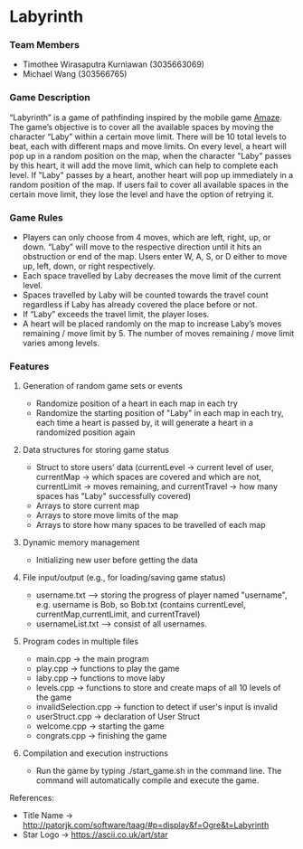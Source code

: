 # Labyrinth

### Team Members

- Timothee Wirasaputra Kurniawan (3035663069)
- Michael Wang (303566765)

### Game Description

“Labyrinth” is a game of pathfinding inspired by the mobile game [Amaze](https://play.google.com/store/apps/details?id=com.crazylabs.amaze.game&hl=en). The game’s objective is to cover all the available spaces by moving the character “Laby” within a certain move limit. There will be 10 total levels to beat, each with different maps and move limits. On every level, a heart will pop up in a random position on the map, when the character "Laby" passes by this heart, it will add the move limit, which can help to complete each level. If "Laby" passes by a heart, another heart will pop up immediately in a random position of the map. If users fail to cover all available spaces in the certain move limit, they lose the level and have the option of retrying it.

### Game Rules

- Players can only choose from 4 moves, which are left, right, up, or down. “Laby” will move to the respective direction until it hits an obstruction or end of the map. Users enter W, A, S, or D either to move up, left, down, or right respectively.
- Each space travelled by Laby decreases the move limit of the current level.
- Spaces travelled by Laby will be counted towards the travel count regardless if Laby has already covered the place before or not.
- If “Laby” exceeds the travel limit, the player loses.
- A heart will be placed randomly on the map to increase Laby’s moves remaining / move limit by 5. The number of moves remaining / move limit varies among levels.

### Features

1. Generation of random game sets or events

   - Randomize position of a heart in each map in each try
   - Randomize the starting position of "Laby" in each map in each try, each time a heart is passed by, it will generate a heart in a randomized position again

2. Data structures for storing game status

   - Struct to store users’ data (currentLevel -> current level of user, currentMap -> which spaces are covered and which are not, currentLimit -> moves remaining, and currentTravel -> how many spaces has "Laby" successfully covered)
   - Arrays to store current map
   - Arrays to store move limits of the map
   - Arrays to store how many spaces to be travelled of each map

3. Dynamic memory management

   - Initializing new user before getting the data

4. File input/output (e.g., for loading/saving game status)

   - username.txt --> storing the progress of player named "username", e.g. username is Bob, so Bob.txt (contains currentLevel, currentMap,currentLimit, and currentTravel)
   - usernameList.txt --> consist of all usernames.

5. Program codes in multiple files
   - main.cpp → the main program
   - play.cpp → functions to play the game
   - laby.cpp → functions to move laby
   - levels.cpp → functions to store and create maps of all 10 levels of the game
   - invalidSelection.cpp → function to detect if user's input is invalid
   - userStruct.cpp → declaration of User Struct
   - welcome.cpp → starting the game
   - congrats.cpp → finishing the game
 
 6. Compilation and execution instructions
    - Run the game by typing ./start_game.sh in the command line. The command will
      automatically compile and execute the game.

References:
   - Title Name → http://patorjk.com/software/taag/#p=display&f=Ogre&t=Labyrinth
   - Star Logo → https://ascii.co.uk/art/star
